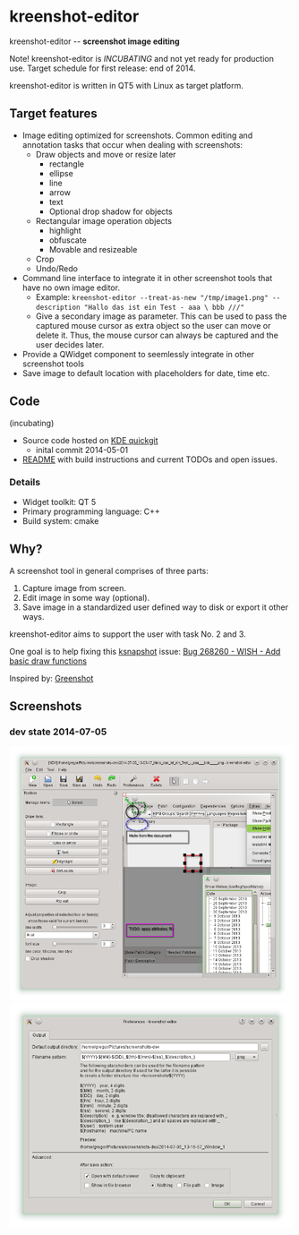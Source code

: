 kreenshot-editor
================
kreenshot-editor -- **screenshot image editing**

Note! kreenshot-editor is *INCUBATING* and not yet ready for production use. Target schedule for first release: end of 2014.

kreenshot-editor is written in QT5 with Linux as target platform.

Target features
---------------

  * Image editing optimized for screenshots. Common editing and annotation tasks that occur when dealing with screenshots:
    * Draw objects and move or resize later
      * rectangle
      * ellipse
      * line
      * arrow
      * text
      * Optional drop shadow for objects
    * Rectangular image operation objects
      * highlight
      * obfuscate
      * Movable and resizeable
    * Crop
    * Undo/Redo
  * Command line interface to integrate it in other screenshot tools that have no own image editor.
    * Example: ```kreenshot-editor --treat-as-new "/tmp/image1.png" --description "Hallo das ist ein Test - aaa \ bbb ///"```
    * Give a secondary image as parameter. This can be used to pass the captured mouse cursor as extra object so the user can move or delete it.
    Thus, the mouse cursor can always be captured and the user decides later.
  * Provide a QWidget component to seemlessly integrate in other screenshot tools
  * Save image to default location with placeholders for date, time etc.

Code
----
(incubating)

  * Source code hosted on [KDE quickgit](http://quickgit.kde.org/?p=scratch%2Fgregormi%2Fkreenshot-editor.git)
    * inital commit 2014-05-01
  * [README](http://quickgit.kde.org/?p=scratch%2Fgregormi%2Fkreenshot-editor.git&a=blob&f=README.md) with build instructions and current TODOs and open issues.

### Details

  * Widget toolkit: QT 5
  * Primary programming language: C++
  * Build system: cmake

Why?
----

A screenshot tool in general comprises of three parts:

  1. Capture image from screen.
  2. Edit image in some way (optional).
  3. Save image in a standardized user defined way to disk or export it other ways.

kreenshot-editor aims to support the user with task No. 2 and 3.

One goal is to help fixing this [ksnapshot](https://www.kde.org/applications/graphics/ksnapshot/) issue: [Bug 268260 - WISH - Add basic draw functions](https://bugs.kde.org/show_bug.cgi?id=268260)

Inspired by: [Greenshot](http://getgreenshot.org/)

Screenshots
-----------
### dev state 2014-07-05
![Main Window](img/2014-07-05-main-window.png "Main Window")
![Preferences window](img/2014-07-05-prefs.png "Preferences window")
